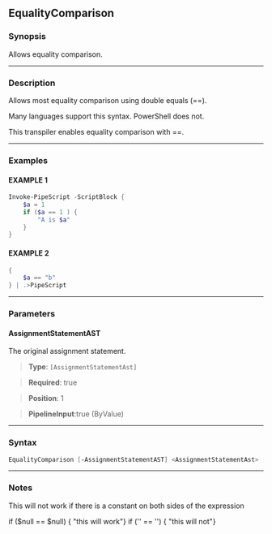 
EqualityComparison
------------------
### Synopsis
Allows equality comparison.

---
### Description

Allows most equality comparison using double equals (==).

Many languages support this syntax.  PowerShell does not.    

This transpiler enables equality comparison with ==.

---
### Examples
#### EXAMPLE 1
```PowerShell
Invoke-PipeScript -ScriptBlock {
    $a = 1    
    if ($a == 1 ) {
        "A is $a"
    }
}
```

#### EXAMPLE 2
```PowerShell
{
    $a == "b"
} | .>PipeScript
```

---
### Parameters
#### **AssignmentStatementAST**

The original assignment statement.



> **Type**: ```[AssignmentStatementAst]```

> **Required**: true

> **Position**: 1

> **PipelineInput**:true (ByValue)



---
### Syntax
```PowerShell
EqualityComparison [-AssignmentStatementAST] <AssignmentStatementAst> [<CommonParameters>]
```
---
### Notes
This will not work if there is a constant on both sides of the expression


if ($null == $null) { "this will work"} 
if ('' == '') { "this will not"}




